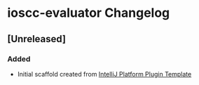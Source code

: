 <!-- Keep a Changelog guide -> https://keepachangelog.com -->

# ioscc-evaluator Changelog

## [Unreleased]
### Added
- Initial scaffold created from [IntelliJ Platform Plugin Template](https://github.com/JetBrains/intellij-platform-plugin-template)

